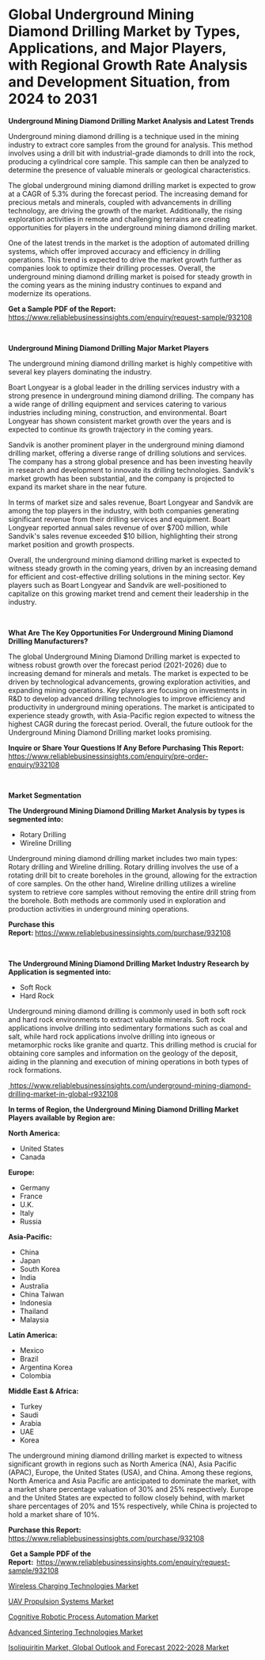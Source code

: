<p><h1>Global Underground Mining Diamond Drilling Market by Types, Applications, and Major Players, with Regional Growth Rate Analysis and Development Situation, from 2024 to 2031</h1></p><p><strong>Underground Mining Diamond Drilling Market Analysis and Latest Trends</strong></p>
<p><p>Underground mining diamond drilling is a technique used in the mining industry to extract core samples from the ground for analysis. This method involves using a drill bit with industrial-grade diamonds to drill into the rock, producing a cylindrical core sample. This sample can then be analyzed to determine the presence of valuable minerals or geological characteristics.</p><p>The global underground mining diamond drilling market is expected to grow at a CAGR of 5.3% during the forecast period. The increasing demand for precious metals and minerals, coupled with advancements in drilling technology, are driving the growth of the market. Additionally, the rising exploration activities in remote and challenging terrains are creating opportunities for players in the underground mining diamond drilling market.</p><p>One of the latest trends in the market is the adoption of automated drilling systems, which offer improved accuracy and efficiency in drilling operations. This trend is expected to drive the market growth further as companies look to optimize their drilling processes. Overall, the underground mining diamond drilling market is poised for steady growth in the coming years as the mining industry continues to expand and modernize its operations.</p></p>
<p><strong>Get a Sample PDF of the Report:&nbsp;</strong> <a href="https://www.reliablebusinessinsights.com/enquiry/request-sample/932108">https://www.reliablebusinessinsights.com/enquiry/request-sample/932108</a></p>
<p>&nbsp;</p>
<p><strong>Underground Mining Diamond Drilling Major Market Players</strong></p>
<p><p>The underground mining diamond drilling market is highly competitive with several key players dominating the industry. </p><p>Boart Longyear is a global leader in the drilling services industry with a strong presence in underground mining diamond drilling. The company has a wide range of drilling equipment and services catering to various industries including mining, construction, and environmental. Boart Longyear has shown consistent market growth over the years and is expected to continue its growth trajectory in the coming years.</p><p>Sandvik is another prominent player in the underground mining diamond drilling market, offering a diverse range of drilling solutions and services. The company has a strong global presence and has been investing heavily in research and development to innovate its drilling technologies. Sandvik's market growth has been substantial, and the company is projected to expand its market share in the near future.</p><p>In terms of market size and sales revenue, Boart Longyear and Sandvik are among the top players in the industry, with both companies generating significant revenue from their drilling services and equipment. Boart Longyear reported annual sales revenue of over $700 million, while Sandvik's sales revenue exceeded $10 billion, highlighting their strong market position and growth prospects.</p><p>Overall, the underground mining diamond drilling market is expected to witness steady growth in the coming years, driven by an increasing demand for efficient and cost-effective drilling solutions in the mining sector. Key players such as Boart Longyear and Sandvik are well-positioned to capitalize on this growing market trend and cement their leadership in the industry.</p></p>
<p>&nbsp;</p>
<p><strong>What Are The Key Opportunities For Underground Mining Diamond Drilling Manufacturers?</strong></p>
<p><p>The global Underground Mining Diamond Drilling market is expected to witness robust growth over the forecast period (2021-2026) due to increasing demand for minerals and metals. The market is expected to be driven by technological advancements, growing exploration activities, and expanding mining operations. Key players are focusing on investments in R&D to develop advanced drilling technologies to improve efficiency and productivity in underground mining operations. The market is anticipated to experience steady growth, with Asia-Pacific region expected to witness the highest CAGR during the forecast period. Overall, the future outlook for the Underground Mining Diamond Drilling market looks promising.</p></p>
<p><strong>Inquire or Share Your Questions If Any Before Purchasing This Report:</strong> <a href="https://www.reliablebusinessinsights.com/enquiry/pre-order-enquiry/932108">https://www.reliablebusinessinsights.com/enquiry/pre-order-enquiry/932108</a></p>
<p>&nbsp;</p>
<p><strong>Market Segmentation</strong></p>
<p><strong>The Underground Mining Diamond Drilling Market Analysis by types is segmented into:</strong></p>
<p><ul><li>Rotary Drilling</li><li>Wireline Drilling</li></ul></p>
<p><p>Underground mining diamond drilling market includes two main types: Rotary drilling and Wireline drilling. Rotary drilling involves the use of a rotating drill bit to create boreholes in the ground, allowing for the extraction of core samples. On the other hand, Wireline drilling utilizes a wireline system to retrieve core samples without removing the entire drill string from the borehole. Both methods are commonly used in exploration and production activities in underground mining operations.</p></p>
<p><strong>Purchase this Report:&nbsp;</strong><a href="https://www.reliablebusinessinsights.com/purchase/932108">https://www.reliablebusinessinsights.com/purchase/932108</a></p>
<p>&nbsp;</p>
<p><strong>The Underground Mining Diamond Drilling Market Industry Research by Application is segmented into:</strong></p>
<p><ul><li>Soft Rock</li><li>Hard Rock</li></ul></p>
<p><p>Underground mining diamond drilling is commonly used in both soft rock and hard rock environments to extract valuable minerals. Soft rock applications involve drilling into sedimentary formations such as coal and salt, while hard rock applications involve drilling into igneous or metamorphic rocks like granite and quartz. This drilling method is crucial for obtaining core samples and information on the geology of the deposit, aiding in the planning and execution of mining operations in both types of rock formations.</p></p>
<p><a href="https://www.reliablebusinessinsights.com/underground-mining-diamond-drilling-market-in-global-r932108">&nbsp;https://www.reliablebusinessinsights.com/underground-mining-diamond-drilling-market-in-global-r932108</a></p>
<p><strong>In terms of Region, the Underground Mining Diamond Drilling Market Players available by Region are:</strong></p>
<p>
    <p> <strong> North America: </strong>
        <ul>
            <li>United States</li>
            <li>Canada</li>
        </ul>
        </p> 
    <p> <strong> Europe: </strong>
        <ul>
            <li>Germany</li>
            <li>France</li>
            <li>U.K.</li>
            <li>Italy</li>
            <li>Russia</li>
        </ul>
        </p> 
    <p> <strong> Asia-Pacific: </strong>
        <ul>
            <li>China</li>
            <li>Japan</li>
            <li>South Korea</li>
            <li>India</li>
            <li>Australia</li>
            <li>China Taiwan</li>
            <li>Indonesia</li>
            <li>Thailand</li>
            <li>Malaysia</li>
        </ul>
        </p> 
    <p> <strong> Latin America: </strong>
        <ul>
            <li>Mexico</li>
            <li>Brazil</li>
            <li>Argentina Korea</li>
            <li>Colombia</li>
        </ul>
        </p> 
    <p> <strong> Middle East & Africa: </strong>
        <ul>
            <li>Turkey</li>
            <li>Saudi</li>
            <li>Arabia</li>
            <li>UAE</li>
            <li>Korea</li>
        </ul>
    </p>
    </p>
<p><p>The underground mining diamond drilling market is expected to witness significant growth in regions such as North America (NA), Asia Pacific (APAC), Europe, the United States (USA), and China. Among these regions, North America and Asia Pacific are anticipated to dominate the market, with a market share percentage valuation of 30% and 25% respectively. Europe and the United States are expected to follow closely behind, with market share percentages of 20% and 15% respectively, while China is projected to hold a market share of 10%.</p></p>
<p><strong>Purchase this Report: </strong><a href="https://www.reliablebusinessinsights.com/purchase/932108">https://www.reliablebusinessinsights.com/purchase/932108</a></p>
<p>&nbsp;<strong>Get a Sample PDF of the Report:&nbsp;&nbsp;</strong><a href="https://www.reliablebusinessinsights.com/enquiry/request-sample/932108">https://www.reliablebusinessinsights.com/enquiry/request-sample/932108</a></p>
<p><strong></strong></p>
<p><p><a href="https://medium.com/@chiragreportprime4/insights-into-the-wireless-charging-technologies-market-market-players-market-size-geographical-b1c866485709">Wireless Charging Technologies Market</a></p><p><a href="https://medium.com/@chiragreportprime4/global-uav-propulsion-systems-market-share-and-growth-opportunities-and-market-size-growing-with-a-01c6f57feb77">UAV Propulsion Systems Market</a></p><p><a href="https://medium.com/@chiragreportprime4/insights-into-the-cognitive-robotic-process-automation-market-market-players-market-size-d370fd1fa486">Cognitive Robotic Process Automation Market</a></p><p><a href="https://medium.com/@chiragreportprime4/advanced-sintering-technologies-market-outlook-complete-industry-analysis-2024-to-2031-1e0908212fd8">Advanced Sintering Technologies Market</a></p><p><a href="https://issuu.com/reportprime-2/docs/isoliquiritin-market-global-outlook_6a42d2017a5b23">Isoliquiritin Market, Global Outlook and Forecast 2022-2028 Market</a></p></p>
